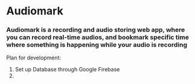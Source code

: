
<h1>Audiomark</h1>

<h3>Audiomark is a recording and audio storing web app, where you can record real-time audios, and bookmark specific time where something is happening while your audio is recording
</h3>

<p>
Plan for development:

1. Set up Database through Google Firebase
2. 

</p>


